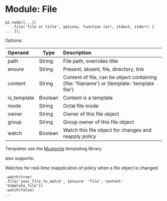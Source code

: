 # Module: File

    p2.node([...])
       .file('file or title', options, function (err, stdout, stderr) { ... });

Options:

| Operand     | Type    | Description                            |
|:------------|---------|:---------------------------------------|
| path        | String  | File path, overrides title             |
| ensure      | String  | Present, absent, file, directory, link |
| content     | String  | Content of file, can be object containing {file: 'filaname'} or {template: 'template file'} |
| is_template | Boolean | Content is a template                  |
| mode        | String  | Octal file mode                        |
| owner       | String  | Owner of this file object              |
| group       | String  | Group owner of this file object        |
| watch       | Boolean | Watch this file object for changes and reapply policy |

Templates use the [Mustache](https://www.npmjs.com/package/mustache) templating library.

also supports:

Watches for real-time reapplication of policy when a file object is changed

    .watch(true)
    .file('your_file_to_watch', {ensure: 'file', content: 'template_file'})
    .watch(false)
    ...

